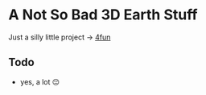 # A Not So Bad 3D Earth Stuff

Just a silly little project -> [4fun](https://danielyuki.github.io/EarthPrototype/)

## Todo
- yes, a lot 😔